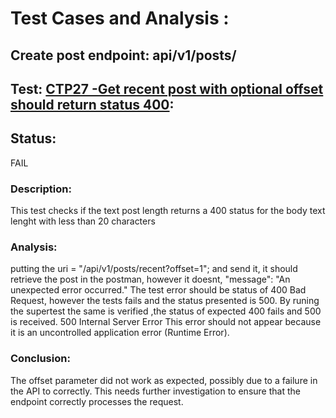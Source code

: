 # Test Cases and Analysis : 
## Create post endpoint: api/v1/posts/

## Test:  [CTP27 -Get recent post with optional offset should return status 400](../../../../../src/automated-tests/posts/posts-tests.spec.ts):

## Status:  
FAIL

### Description: 
This test checks if the text post length returns a 400 status for the body text lenght with less than 20 characters


### Analysis: 
putting the uri = "/api/v1/posts/recent?offset=1"; and send it, it should retrieve the post in the postman, however it doesnt,  "message": "An unexpected error occurred."
The test error should be status of 400 Bad Request, however the tests fails and the status presented is 500.
By runing the supertest the same is verified ,the status of expected 400 fails and 500 is received.
500 Internal Server Error
This error should not appear because it is an uncontrolled application error (Runtime Error).


### Conclusion: 
The offset parameter did not work as expected, possibly due to a failure in the API to correctly. This needs further investigation to ensure that the endpoint correctly processes the request.